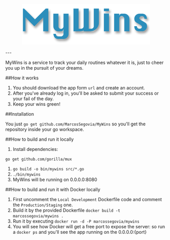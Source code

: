 <p align="center">
	<img alt="MyWins" src="logo.png?raw=true">
</p>
---

MyWins is a service to track your daily routines whatever it is, just to cheer you up in the pursuit of your dreams.

##How it works

1. You should download the app form `url` and create an account.
2. After you've already log in, you'll be asked to submit your success or your fail of the day.
3. Keep your wins green!

##Installation

You just `go get github.com/MarcosSegovia/MyWins` so you'll get the repository inside your go workspace.

##How to build and run it locally

1. Install dependencies:
```
go get github.com/gorilla/mux
```
1. `go build -o bin/mywins src/*.go`
2. `./bin/mywins`
3. MyWins will be running on 0.0.0.0:8080

##How to build and run it with Docker locally

1. First uncomment the `Local Development` Dockerfile code and comment the `Production/Staging` one.
2. Build it by the provided Dockerfile `docker build -t marcossegovia/mywins .`
3. Run it by executing `docker run -d -P marcossegovia/mywins`
4. You will see how Docker will get a free port to expose the server: so run a `docker ps` and you'll see the app running on the 0.0.0.0:{port}

